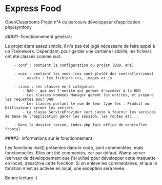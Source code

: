 # Express Food

OpenClassrooms Projet n°4 du parcours développeur d'application php/symfony 

####1- Fonctionnement général :

Le projet étant assez simple, il n'a pas été jugé nécessaire de faire appel à un Framework. Cependant, pour
garder une certaine lisibilité, les fichiers ont été classés comme suit :

        - conf : contient la configuration du projet (BDD, API)
        
        - vues : contient les vues (ces sont plutôt des controller/vues)
            - assets : les fichiers css, images et js
            
        - class : les classes en 3 catégories
            - DAO : qui est l'entité qui permet d'accéder à la BDD
            - Les classes nommées Manager gèrent les entités, et prépare les requettes pour DAO
            - Les classes portant le nom de leur type (ex : Produit ou Utilisateur) seront les entités
            - La classe ServiceProvider sert juste à fournir les services de base de l'application gérer les session, les routes etc...
                    
        - Dans le dossier racine, index.php fait office de controller frontal
        
        
        
####2- Informations sur le fonctionnement :

Les fonctions mail() présentes dans le code, sont commentées, mais fonctionnelles. Elles ont été commentés, car par défaut, Wamp server (serveur de développement que j'ai utilisé pour développer cette maquette en local), désactive cette fonction.
Si on enlève les commentaires, et que la fonction n'est as activée en local, une exception sera levée.

Bonne lecture :)
